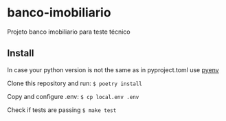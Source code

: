 # banco-imobiliario
Projeto banco imobiliario para teste técnico

## Install

In case your python version is not the same as in pyproject.toml use [pyenv](https://github.com/pyenv/pyenv#basic-github-checkout)

Clone this repository and run:
`$ poetry install`

Copy and configure .env:
`$ cp local.env .env`

Check if tests are passing
`$ make test`
